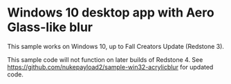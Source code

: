 # Windows 10 desktop app with Aero Glass-like blur

This sample works on Windows 10, up to Fall Creators Update (Redstone 3).

This sample code will not function on later builds of Redstone 4.
See https://github.com/nukepayload2/sample-win32-acrylicblur for updated code.
